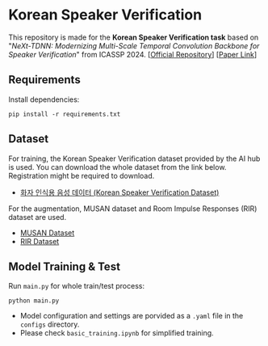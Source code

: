 # Korean Speaker Verification

This repository is made for the **Korean Speaker Verification task** based on "*NeXt-TDNN: Modernizing Multi-Scale Temporal Convolution Backbone for Speaker Verification*" from ICASSP 2024. [[Official Repository](https://github.com/dmlguq456/NeXt_TDNN_ASV)] [[Paper Link](https://arxiv.org/pdf/2312.08603)]

## Requirements
Install dependencies:
```
pip install -r requirements.txt
```

## Dataset

For training, the Korean Speaker Verification dataset provided by the AI hub is used. You can download the whole dataset from the link below. Registration might be required to download.

- [화자 인식용 음성 데이터 (Korean Speaker Verification Dataset)](https://aihub.or.kr/aihubdata/data/view.do?currMenu=115&topMenu=100&dataSetSn=537)

For the augmentation, MUSAN dataset and Room Impulse Responses (RIR) dataset are used.  
- [MUSAN Dataset](https://www.openslr.org/17/)  
- [RIR Dataset](https://www.openslr.org/28/)

## Model Training & Test
Run `main.py` for whole train/test process:
```
python main.py
```
- Model configuration and settings are porvided as a `.yaml` file in the `configs` directory.
- Please check `basic_training.ipynb` for simplified training.